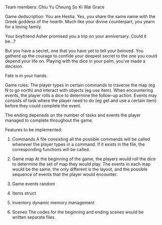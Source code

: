 Team members:
Chiu Yu Cheung
So Ki Wai Grace

Game dedscription:
You are Hestia. Yes, you share the same name with the Greek goddess of the hearth. Much like your divine counterpart, you yearn for a loving family. 

Your boyfriend Asher promised you a trip on your anniversary. Could it be…?

But you have a secret, one that you have yet to tell your beloved. You gatherd up the courage to confide your deepest secret to the one you could depend your life on. Playing with the dice in your palm, you’ve made a decision.

Fate is in your hands.

Game rules:
The player types in certain commands to traverse the map (eg N to go north) and interact with objects (eg use item). When encountering events, the player rolls a dice to determine the follow-up action. Events may consists of task where the player need to do (eg get and use a certain item) before they could complete the event. 

The ending depeneds on the number of tasks and events the player managed to complete throughout the game.

Features to be implemented:
1. Commands 
A file consisting all the possible commands will be called whenever the player types in a command. If it exists in the file, the corresponding functions will be called.

2. Game map
At the beginning of the game, the players would roll the dice to determine the set of map they would play. The events in each map would be the same, the only different is the layout, and the possible sequence of events that the player would encounter.

3. Game events
random

4. Items
struct

5. Inventory
dynamic memory management

6. Scenes
The codes for the beginning and ending scenes would be written separate files.





